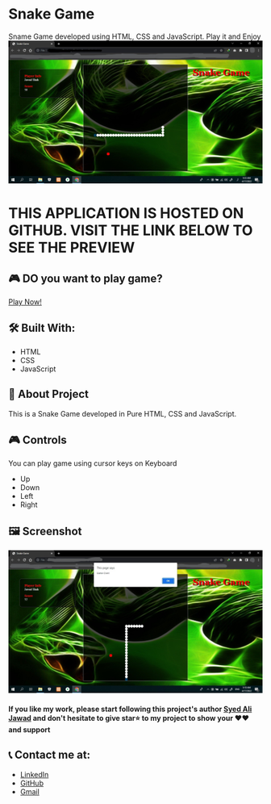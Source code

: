 # Snake Game
Sname Game developed using HTML, CSS and JavaScript. Play it and Enjoy
<img src="https://github.com/alijawad1511/Snake-Game/blob/main/images/Sample%20Image%201.jpg" width="900" />

# THIS APPLICATION IS HOSTED ON GITHUB. VISIT THE LINK BELOW TO SEE THE PREVIEW

## 🎮 DO you want to play game?
[Play Now!](https://alijawad1511.github.io/Snake-Game/)

## 🛠️ Built With:
- HTML
- CSS
- JavaScript

## 📝 About Project
This is a Snake Game developed in Pure HTML, CSS and JavaScript.

## 🎮 Controls
You can play game using cursor keys on Keyboard
- Up
- Down
- Left
- Right

## 🖼️ Screenshot
<img src="https://github.com/alijawad1511/Snake-Game/blob/main/images/Sample%20Image%202.jpg" width="900" />

#### If you like my work, please start following this project's author [Syed Ali Jawad](https://github.com/alijawad1511) and don't hesitate to give star⭐ to my project to show your ❤️❤️ and support

## 📞 Contact me at:
- [LinkedIn](https://www.linkedin.com/in/alijawad1511)
- [GitHub](https://github.com/alijawad1511)
- [Gmail](mailto:jawad.bukhari1511@gmail.com)
